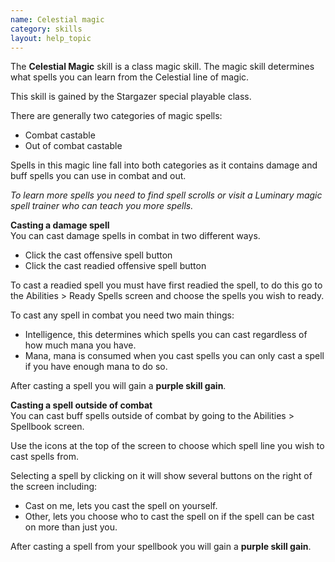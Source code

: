 ```yaml
---
name: Celestial magic
category: skills
layout: help_topic
---
```

The **Celestial Magic** skill is a class magic skill. The magic skill determines what spells you can learn from the Celestial line of magic.

This skill is gained by the Stargazer special playable class.

There are generally two categories of magic spells:

*   Combat castable
*   Out of combat castable

Spells in this magic line fall into both categories as it contains damage and buff spells you can use in combat and out.

_To learn more spells you need to find spell scrolls or visit a Luminary magic spell trainer who can teach you more spells._

**Casting a damage spell**  
You can cast damage spells in combat in two different ways.

*   Click the cast offensive spell button
*   Click the cast readied offensive spell button

To cast a readied spell you must have first readied the spell, to do this go to the Abilities > Ready Spells screen and choose the spells you wish to ready.

To cast any spell in combat you need two main things:

*   Intelligence, this determines which spells you can cast regardless of how much mana you have.
*   Mana, mana is consumed when you cast spells you can only cast a spell if you have enough mana to do so.

After casting a spell you will gain a **purple skill gain**.

**Casting a spell outside of combat**  
You can cast buff spells outside of combat by going to the Abilities > Spellbook screen.

Use the icons at the top of the screen to choose which spell line you wish to cast spells from. 

Selecting a spell by clicking on it will show several buttons on the right of the screen including:

*   Cast on me, lets you cast the spell on yourself.
*   Other, lets you choose who to cast the spell on if the spell can be cast on more than just you.

After casting a spell from your spellbook you will gain a **purple skill gain**.